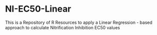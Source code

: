 # NI-EC50-Linear
This is a Repository of R Resources to apply a Linear Regression - based approach to calculate Nitrification Inhibition EC50 values 
